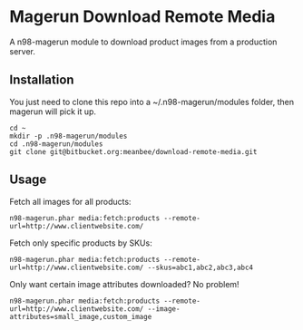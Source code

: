 # Magerun Download Remote Media

A n98-magerun module to download product images from a production server.

## Installation

You just need to clone this repo into a ~/.n98-magerun/modules folder, then magerun will pick it up.

    cd ~
    mkdir -p .n98-magerun/modules
    cd .n98-magerun/modules
    git clone git@bitbucket.org:meanbee/download-remote-media.git

## Usage

Fetch all images for all products:

    n98-magerun.phar media:fetch:products --remote-url=http://www.clientwebsite.com/
    
Fetch only specific products by SKUs:

    n98-magerun.phar media:fetch:products --remote-url=http://www.clientwebsite.com/ --skus=abc1,abc2,abc3,abc4
    
Only want certain image attributes downloaded? No problem!
    
    n98-magerun.phar media:fetch:products --remote-url=http://www.clientwebsite.com/ --image-attributes=small_image,custom_image
